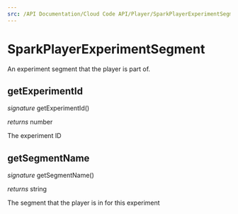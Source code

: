 ```yaml
---
src: /API Documentation/Cloud Code API/Player/SparkPlayerExperimentSegment.md
---
```


# SparkPlayerExperimentSegment

An experiment segment that the player is part of.

## getExperimentId
_signature_ getExperimentId()</p>
_returns_ number</p>

The experiment ID
## getSegmentName
_signature_ getSegmentName()</p>
_returns_ string</p>

The segment that the player is in for this experiment
